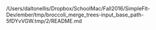 /Users/daltonellis/Dropbox/SchoolMac/Fall2016/SimpleFit-Dev/ember/tmp/broccoli_merge_trees-input_base_path-5fDYvVGW.tmp/2/README.md